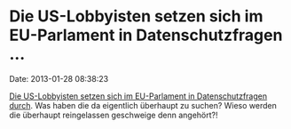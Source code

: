 Die US-Lobbyisten setzen sich im EU-Parlament in Datenschutzfragen \...
=======================================================================

Date: 2013-01-28 08:38:23

[Die US-Lobbyisten setzen sich im EU-Parlament in Datenschutzfragen
durch](http://www.laquadrature.net/en/us-corporations-win-against-privacy-in-eu-parliament-consumer-committee).
Was haben die da eigentlich überhaupt zu suchen? Wieso werden die
überhaupt reingelassen geschweige denn angehört?!
